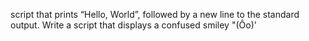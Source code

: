  script that prints “Hello, World”, followed by a new line to the standard output.
 Write a script that displays a confused smiley "(Ôo)'